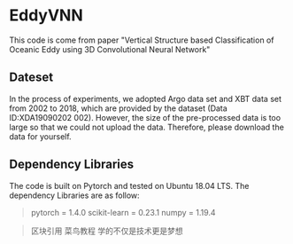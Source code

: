 # EddyVNN
This code is come from paper "Vertical Structure based Classification of Oceanic Eddy using 3D Convolutional Neural Network"

## Dateset
In the process of experiments, we adopted Argo data set and XBT data set from 2002 to 2018, which are provided by the dataset (Data ID:XDA19090202 002).
However, the size of the pre-processed data is too large so that we could not upload the data. Therefore, please download the data for yourself.

## Dependency Libraries
The code is built on Pytorch and tested on Ubuntu 18.04 LTS.
The dependency Libraries are as follow:

> pytorch = 1.4.0
> scikit-learn = 0.23.1
> numpy = 1.19.4

> 区块引用
> 菜鸟教程
> 学的不仅是技术更是梦想
